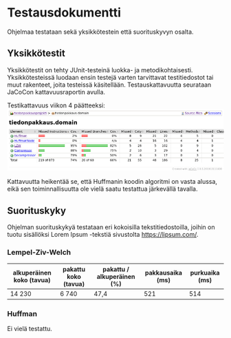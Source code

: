 # Testausdokumentti

Ohjelmaa testataan sekä yksikkötestein että suorituskyvyn osalta.

## Yksikkötestit
Yksikkötestit on tehty JUnit-testeinä luokka- ja metodikohtaisesti. Yksikkötesteissä luodaan ensin testejä varten tarvittavat testitiedostot tai muut rakenteet, joita testeissä käsitellään. Testauskattavuutta seurataan JaCoCon kattavuusraportin avulla. 

Testikattavuus viikon 4 päätteeksi:
![testikattavuusraportti viikko 4](/dokumentaatio/kuvat/kuva_testauskattavuus_viikko4.png)

Kattavuutta heikentää se, että Huffmanin koodin algoritmi on vasta alussa, eikä sen toiminnallisuutta ole vielä saatu testattua järkevällä tavalla.

## Suorituskyky

Ohjelman suorituskykyä testataan eri kokoisilla tekstitiedostoilla, joihin on tuotu sisällöksi Lorem Ipsum -tekstiä sivustolta https://lipsum.com/. 

### Lempel-Ziv-Welch

alkuperäinen koko (tavua) | pakattu koko (tavua) | pakattu / alkuperäinen (%) | pakkausaika (ms) | purkuaika (ms)
---|---|---|---|---
14 230 | 6 740 | 47,4 | 521 | 514

### Huffman

Ei vielä testattu.
